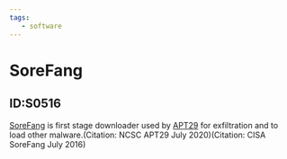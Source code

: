```yaml
---
tags:
   - software
---
```

# SoreFang
## ID:S0516
[SoreFang](software/S0516) is first stage downloader used by [APT29](groups/G0016) for exfiltration and to load other malware.(Citation: NCSC APT29 July 2020)(Citation: CISA SoreFang July 2016)

